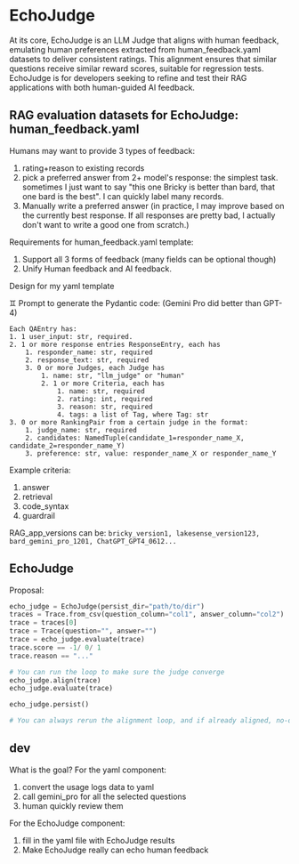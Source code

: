 # EchoJudge
At its core, EchoJudge is an LLM Judge that aligns with human feedback, emulating human preferences extracted from human_feedback.yaml datasets to deliver consistent ratings. This alignment ensures that similar questions receive similar reward scores, suitable for regression tests. EchoJudge is for developers seeking to refine and test their RAG applications with both human-guided AI feedback. 

## RAG evaluation datasets for EchoJudge: human_feedback.yaml

Humans may want to provide 3 types of feedback:
1. rating+reason to existing records
1. pick a preferred answer from 2+ model's response: the simplest task. sometimes I just want to say "this one Bricky is better than bard, that one bard is the best". I can quickly label many records.
1. Manually write a preferred answer (in practice, I may improve based on the currently best response. If all responses are pretty bad, I actually don't want to write a good one from scratch.)

Requirements for human_feedback.yaml template:
1. Support all 3 forms of feedback (many fields can be optional though)
1. Unify Human feedback and AI feedback.

Design for my yaml template

♊️ Prompt to generate the Pydantic code: (Gemini Pro did better than GPT-4)
```
Each QAEntry has:
1. 1 user_input: str, required.
2. 1 or more response entries ResponseEntry, each has
    1. responder_name: str, required
    2. response_text: str, required
    3. 0 or more Judges, each Judge has
        1. name: str, "llm_judge" or "human"
        2. 1 or more Criteria, each has
            1. name: str, required
            2. rating: int, required
            3. reason: str, required
            4. tags: a list of Tag, where Tag: str
3. 0 or more RankingPair from a certain judge in the format:
    1. judge_name: str, required
    2. candidates: NamedTuple(candidate_1=responder_name_X, candidate_2=responder_name_Y)
    3. preference: str, value: responder_name_X or responder_name_Y
```

Example criteria:
1. answer
1. retrieval
1. code_syntax
1. guardrail
            
RAG_app_versions can be:
`bricky_version1, lakesense_version123, bard_gemini_pro_1201, ChatGPT_GPT4_0612...`

## EchoJudge

Proposal:
```python
echo_judge = EchoJudge(persist_dir="path/to/dir")
traces = Trace.from_csv(question_column="col1", answer_column="col2")
trace = traces[0]
trace = Trace(question="", answer="")
trace = echo_judge.evaluate(trace)
trace.score == -1/ 0/ 1
trace.reason == "..."

# You can run the loop to make sure the judge converge
echo_judge.align(trace)
echo_judge.evaluate(trace)

echo_judge.persist()

# You can always rerun the alignment loop, and if already aligned, no-op.
```

## dev

What is the goal?
For the yaml component:
1. convert the usage logs data to yaml
2. call gemini_pro for all the selected questions
3. human quickly review them

For the EchoJudge component:
1. fill in the yaml file with EchoJudge results
2. Make EchoJudge really can echo human feedback
